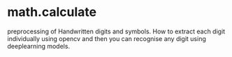 # math.calculate
preprocessing of Handwritten digits and symbols.
How to extract each digit individually using opencv and then you can recognise any digit using deeplearning models. 
